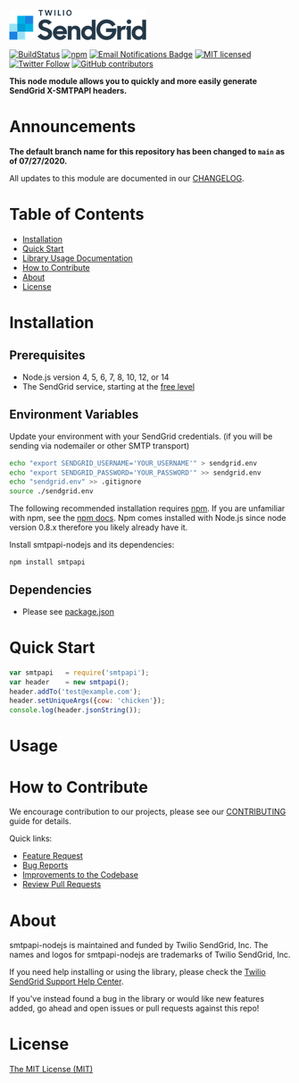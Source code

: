 ![SendGrid Logo](twilio_sendgrid_logo.png)

[![BuildStatus](https://travis-ci.org/sendgrid/smtpapi-nodejs.png?branch=main)](https://travis-ci.org/sendgrid/smtpapi-nodejs)
[![npm](https://img.shields.io/npm/v/smtpapi.svg)](https://www.npmjs.com/package/smtpapi)
[![Email Notifications Badge](https://dx.sendgrid.com/badge/nodejs)](https://dx.sendgrid.com/newsletter/nodejs)
[![MIT licensed](https://img.shields.io/badge/license-MIT-blue.svg)](./LICENSE.md)
[![Twitter Follow](https://img.shields.io/twitter/follow/sendgrid.svg?style=social&label=Follow)](https://twitter.com/sendgrid)
[![GitHub contributors](https://img.shields.io/github/contributors/sendgrid/smtpapi-nodejs.svg)](https://github.com/sendgrid/smtpapi-nodejs/graphs/contributors)

**This node module allows you to quickly and more easily generate SendGrid X-SMTPAPI headers.**

# Announcements
**The default branch name for this repository has been changed to `main` as of 07/27/2020.**

All updates to this module are documented in our [CHANGELOG](CHANGELOG.md).

# Table of Contents
- [Installation](#installation)
- [Quick Start](#quick-start)
- [Library Usage Documentation](USAGE.md)
- [How to Contribute](#contribute)
- [About](#about)
- [License](#license)

<a name="installation"></a>
# Installation

## Prerequisites

- Node.js version 4, 5, 6, 7, 8, 10, 12, or 14
- The SendGrid service, starting at the [free level](https://sendgrid.com/free?source=smtpapi-nodejs)

## Environment Variables

Update your environment with your SendGrid credentials. (if you will be sending via nodemailer or other SMTP transport)

```bash
echo "export SENDGRID_USERNAME='YOUR_USERNAME'" > sendgrid.env
echo "export SENDGRID_PASSWORD='YOUR_PASSWORD'" >> sendgrid.env
echo "sendgrid.env" >> .gitignore
source ./sendgrid.env
```

The following recommended installation requires [npm](https://npmjs.org/). If you are unfamiliar with npm, see the [npm docs](https://npmjs.org/doc/). Npm comes installed with Node.js since node version 0.8.x therefore you likely already have it.

Install smtpapi-nodejs and its dependencies:

```bash
npm install smtpapi
```

## Dependencies

- Please see [package.json](package.json)

<a name="quick-start"></a>
# Quick Start

```javascript
var smtpapi   = require('smtpapi');
var header    = new smtpapi();
header.addTo('test@example.com');
header.setUniqueArgs({cow: 'chicken'});
console.log(header.jsonString());
```

<a name="usage"></a>
# Usage

<a name="contribute"></a>
# How to Contribute

We encourage contribution to our projects, please see our [CONTRIBUTING](CONTRIBUTING.md) guide for details.

Quick links:

- [Feature Request](CONTRIBUTING.md#feature-request)
- [Bug Reports](CONTRIBUTING.md#submit-a-bug-report)
- [Improvements to the Codebase](CONTRIBUTING.md#improvements-to-the-codebase)
- [Review Pull Requests](CONTRIBUTING.md#code-reviews)

<a name="about"></a>
# About

smtpapi-nodejs is maintained and funded by Twilio SendGrid, Inc. The names and logos for smtpapi-nodejs are trademarks of Twilio SendGrid, Inc.

If you need help installing or using the library, please check the [Twilio SendGrid Support Help Center](https://support.sendgrid.com).

If you've instead found a bug in the library or would like new features added, go ahead and open issues or pull requests against this repo!

<a name="license"></a>
# License
[The MIT License (MIT)](LICENSE.md)
